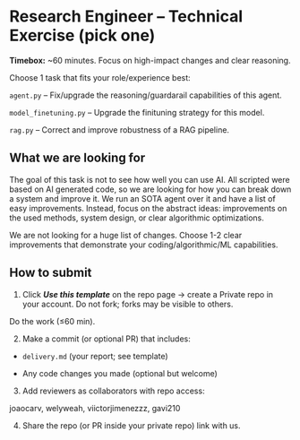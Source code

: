 # Research Engineer – Technical Exercise (pick one)
**Timebox:** ~60 minutes. Focus on high-impact changes and clear reasoning.

Choose 1 task that fits your role/experience best: 

`agent.py` – Fix/upgrade the reasoning/guardarail capabilities of this agent.

`model_finetuning.py` – Upgrade the finituning strategy for this model. 

`rag.py` – Correct and improve robustness of a RAG pipeline.

## What we are looking for
The goal of this task is not to see how well you can use AI. 
All scripted were based on AI generated code, so we are looking for how you can break down a system and improve it. 
We run an SOTA agent over it and have a list of easy improvements.
Instead, focus on the abstract ideas: improvements on the used methods, system design, or clear algorithmic optimizations.

We are not looking for a huge list of changes. Choose 1-2 clear improvements that demonstrate your coding/algorithmic/ML capabilities.


## How to submit
1. Click **_Use this template_** on the repo page → create a Private repo in your account.
Do not fork; forks may be visible to others.

Do the work (≤60 min).

2. Make a commit (or optional PR) that includes:

* `delivery.md` (your report; see template)

* Any code changes you made (optional but welcome)

3. Add reviewers as collaborators with repo access:

joaocarv, welyweah, viictorjimenezzz, gavi210

4. Share the repo (or PR inside your private repo) link with us.


